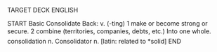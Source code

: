 TARGET DECK
ENGLISH

START
Basic
Consolidate
Back: v. (-ting) 1 make or become strong or secure. 2 combine (territories, companies, debts, etc.) Into one whole.  consolidation n. Consolidator n. [latin: related to *solid]
END
